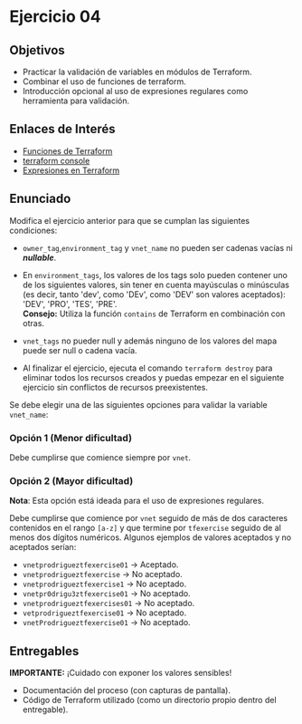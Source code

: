 # Ejercicio 04

## Objetivos

- Practicar la validación de variables en módulos de Terraform.
- Combinar el uso de funciones de terraform.
- Introducción opcional al uso de expresiones regulares como herramienta para validación.

## Enlaces de Interés

- [Funciones de Terraform](https://developer.hashicorp.com/terraform/language/functions)
- [terraform console](https://developer.hashicorp.com/terraform/cli/commands/console)
- [Expresiones en Terraform](https://developer.hashicorp.com/terraform/language/expressions)

## Enunciado

Modifica el ejercicio anterior para que se cumplan las siguientes condiciones:

- `owner_tag`,`environment_tag` y `vnet_name` no pueden ser cadenas vacías ni ***nullable***.
- En `environment_tags`, los valores de los tags solo pueden contener uno de los siguientes valores, sin tener en cuenta mayúsculas o minúsculas (es decir, tanto 'dev', como 'DEv', como 'DEV' son valores aceptados): 'DEV', 'PRO', 'TES', 'PRE'.<br/>**Consejo:** Utiliza la función `contains` de Terraform en combinación con otras.
- `vnet_tags` no pueder null y además ninguno de los valores del mapa puede ser null o cadena vacía. 

- Al finalizar el ejercicio, ejecuta el comando `terraform destroy` para eliminar todos los recursos creados y puedas empezar en el siguiente ejercicio sin conflictos de recursos preexistentes.

Se debe elegir una de las siguientes opciones para validar la variable `vnet_name`:

### Opción 1 (Menor dificultad)

Debe cumplirse que comience siempre por `vnet`.

### Opción 2 (Mayor dificultad)

**Nota**: Esta opción está ideada para el uso de expresiones regulares.

Debe cumplirse que comience por `vnet` seguido de más de dos caracteres contenidos en el rango `[a-z]` y que termine por `tfexercise` seguido de al menos dos dígitos numéricos. Algunos ejemplos de valores aceptados y no aceptados serían:
  - `vnetprodrigueztfexercise01` -> Aceptado.
  - `vnetprodrigueztfexercise` -> No aceptado.
  - `vnetprodrigueztfexercise1` -> No aceptado.
  - `vnetpr0drigu3ztfexercise01` -> No aceptado.
  - `vnetprodrigueztfexercises01` -> No aceptado.
  - `vetprodrigueztfexercise01` -> No aceptado.
  - `vnetProdrigueztfexercise01` -> No aceptado.

## Entregables

**IMPORTANTE:** ¡Cuidado con exponer los valores sensibles!

- Documentación del proceso (con capturas de pantalla).
- Código de Terraform utilizado (como un directorio propio dentro del entregable).
